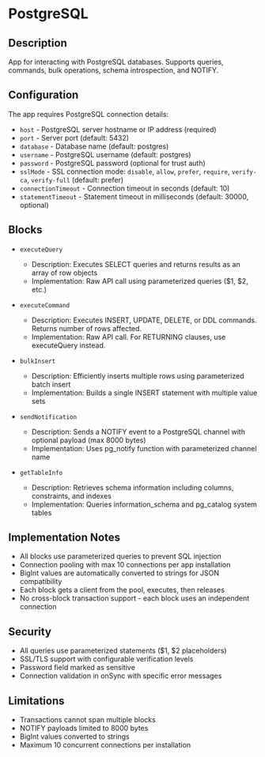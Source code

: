 # PostgreSQL

## Description

App for interacting with PostgreSQL databases. Supports queries, commands, bulk operations, schema introspection, and NOTIFY.

## Configuration

The app requires PostgreSQL connection details:

- `host` - PostgreSQL server hostname or IP address (required)
- `port` - Server port (default: 5432)
- `database` - Database name (default: postgres)
- `username` - PostgreSQL username (default: postgres)
- `password` - PostgreSQL password (optional for trust auth)
- `sslMode` - SSL connection mode: `disable`, `allow`, `prefer`, `require`, `verify-ca`, `verify-full` (default: prefer)
- `connectionTimeout` - Connection timeout in seconds (default: 10)
- `statementTimeout` - Statement timeout in milliseconds (default: 30000, optional)

## Blocks

- `executeQuery`
  - Description: Executes SELECT queries and returns results as an array of row objects
  - Implementation: Raw API call using parameterized queries ($1, $2, etc.)
  
- `executeCommand`
  - Description: Executes INSERT, UPDATE, DELETE, or DDL commands. Returns number of rows affected.
  - Implementation: Raw API call. For RETURNING clauses, use executeQuery instead.

- `bulkInsert`
  - Description: Efficiently inserts multiple rows using parameterized batch insert
  - Implementation: Builds a single INSERT statement with multiple value sets

- `sendNotification`
  - Description: Sends a NOTIFY event to a PostgreSQL channel with optional payload (max 8000 bytes)
  - Implementation: Uses pg_notify function with parameterized channel name

- `getTableInfo`
  - Description: Retrieves schema information including columns, constraints, and indexes
  - Implementation: Queries information_schema and pg_catalog system tables

## Implementation Notes

- All blocks use parameterized queries to prevent SQL injection
- Connection pooling with max 10 connections per app installation
- BigInt values are automatically converted to strings for JSON compatibility
- Each block gets a client from the pool, executes, then releases
- No cross-block transaction support - each block uses an independent connection

## Security

- All queries use parameterized statements ($1, $2 placeholders)
- SSL/TLS support with configurable verification levels
- Password field marked as sensitive
- Connection validation in onSync with specific error messages

## Limitations

- Transactions cannot span multiple blocks
- NOTIFY payloads limited to 8000 bytes
- BigInt values converted to strings
- Maximum 10 concurrent connections per installation

